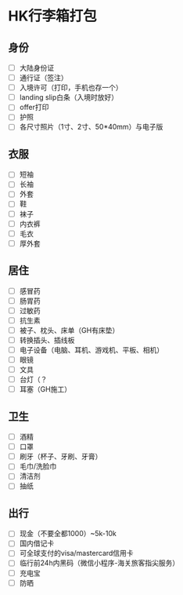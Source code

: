 # HK行李箱打包
## 身份
- [ ] 大陆身份证
- [ ] 通行证（签注）
- [ ] 入境许可（打印，手机也存一个）
- [ ] landing slip白条（入境时放好）
- [ ] offer打印
- [ ] 护照
- [ ] 各尺寸照片（1寸、2寸、50*40mm）与电子版

## 衣服
- [ ] 短袖
- [ ] 长袖
- [ ] 外套
- [ ] 鞋
- [ ] 袜子
- [ ] 内衣裤
- [ ] 毛衣
- [ ] 厚外套

## 居住
- [ ] 感冒药
- [ ] 肠胃药
- [ ] 过敏药
- [ ] 抗生素
- [ ] 被子、枕头、床单（GH有床垫）
- [ ] 转换插头、插线板
- [ ] 电子设备（电脑、耳机、游戏机、平板、相机）
- [ ] 眼镜
- [ ] 文具
- [ ] 台灯（？
- [ ] 耳塞（GH施工）

## 卫生
- [ ] 酒精
- [ ] 口罩
- [ ] 刷牙（杯子、牙刷、牙膏）
- [ ] 毛巾/洗脸巾
- [ ] 清洁剂
- [ ] 抽纸

## 出行
- [ ] 现金（不要全都1000）~5k-10k
- [ ] 国内借记卡
- [ ] 可全球支付的visa/mastercard信用卡
- [ ] 临行前24h内黑码（微信小程序-海关旅客指尖服务）
- [ ] 充电宝
- [ ] 防晒
